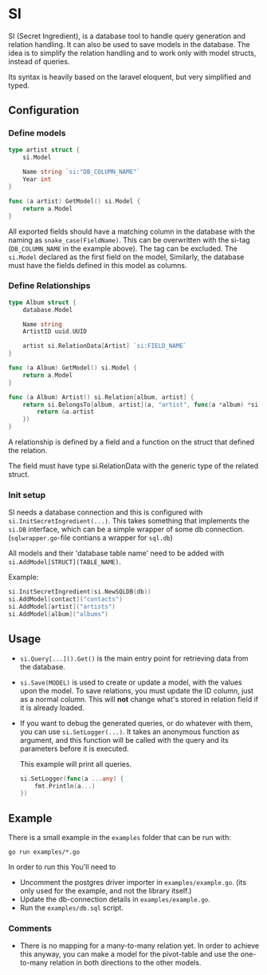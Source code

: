 # SI
SI (Secret Ingredient), is a database tool to handle query generation and relation handling. It can also be used to save models in the database.
The idea is to simplify the relation handling and to work only with model structs, instead of queries.

Its syntax is heavily based on the laravel eloquent, but very simplified and typed.


## Configuration

### Define models
```go
type artist struct {
    si.Model
    
    Name string `si:"DB_COLUMN_NAME"`
    Year int
}

func (a artist) GetModel() si.Model {
    return a.Model
}
```
All exported fields should have a matching column in the database with the naming as `snake_case(FieldName)`.
This can be overwritten with the si-tag (`DB_COLUMN_NAME` in the example above). The tag can be excluded.
The `si.Model` declared as the first field on the model, Similarly, the database must have the fields defined in this model as columns.


### Define Relationships

```go
type Album struct {
	database.Model

	Name string
	ArtistID uuid.UUID

	artist si.RelationData[Artist] `si:FIELD_NAME`
}

func (a Album) GetModel() si.Model {
    return a.Model
}

func (a Album) Artist() si.Relation[album, artist] {
	return si.BelongsTo[album, artist](a, "artist", func(a *album) *si.RelationData[artist] {
		return &a.artist
	})
}
```

A relationship is defined by a field and a function on the struct that defined the relation.

The field must have type si.RelationData with the generic type of the related struct.


### Init setup
SI needs a database connection and this is configured with `si.InitSecretIngredient(...)`.
This takes something that implements the `si.DB` interface, which can be a simple wrapper of some db connection. (`sqlwrapper.go`-file contians a wrapper for `sql.db`) 

All models and their 'database table name' need to be added with `si.AddModel[STRUCT](TABLE_NAME)`.

Example: 
```go
si.InitSecretIngredient(si.NewSQLDB(db))
si.AddModel[contact]("contacts")
si.AddModel[artist]("artists")
si.AddModel[album]("albums")
```


## Usage

* `si.Query[...]().Get()` is the main entry point for retrieving data from the database.

* `si.Save(MODEL)` is used to create or update a model, with the values upon the model.
  To save relations, you must update the ID column, just as a normal column. This will **not** change what's stored in relation field if it is already loaded. 

* If you want to debug the generated queries, or do whatever with them, you can use `si.SetLogger(...)`.
  It takes an anonymous function as argument, and this function will be called with the query and its parameters before it is executed.

  This example will print all queries.
    ```go
    si.SetLogger(func(a ...any) {
        fmt.Println(a...)
    })
    ```


## Example

There is a small example in the `examples` folder that can be run with:
```
go run examples/*.go
```

In order to run this You'll need to
* Uncomment the postgres driver importer in `examples/example.go`. (its only used for the example, and not the library itself.)
* Update the db-connection details in `examples/example.go`. 
* Run the `examples/db.sql` script.


### Comments

 * There is no mapping for a many-to-many relation yet. In order to achieve this anyway, you can make a model for the pivot-table and use the one-to-many relation in both directions to the other models.
